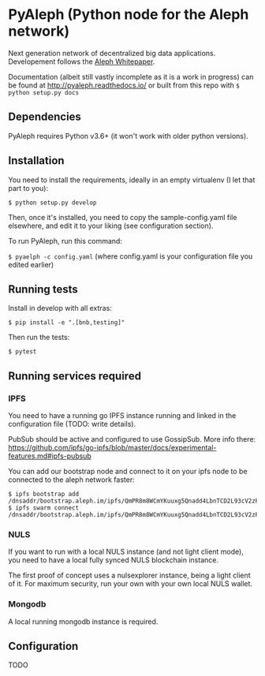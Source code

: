 # PyAleph (Python node for the Aleph network)

Next generation network of decentralized big data applications. Developement follows the [Aleph Whitepaper](https://github.com/moshemalawach/aleph-whitepaper).

Documentation (albeit still vastly incomplete as it is a work in progress) can be found at http://pyaleph.readthedocs.io/ or built from this repo with `$ python setup.py docs`

## Dependencies

PyAleph requires Python v3.6+ (it won't work with older python versions).

## Installation

You need to install the requirements, ideally in an empty virtualenv (I let
that part to you):

`$ python setup.py develop`

Then, once it's installed, you need to copy the sample-config.yaml file elsewhere,
and edit it to your liking (see configuration section).

To run PyAleph, run this command:

`$ pyaelph -c config.yaml` (where config.yaml is your configuration file you
edited earlier)

## Running tests

Install in develop with all extras:

`$ pip install -e ".[bnb,testing]"`

Then run the tests:

`$ pytest`

## Running services required

### IPFS

You need to have a running go IPFS instance running and linked in the configuration file (TODO: write details).

PubSub should be active and configured to use GossipSub.
More info there: https://github.com/ipfs/go-ipfs/blob/master/docs/experimental-features.md#ipfs-pubsub

You can add our bootstrap node and connect to it on your ipfs node to be connected to the aleph network faster:

```
$ ipfs bootstrap add /dnsaddr/bootstrap.aleph.im/ipfs/QmPR8m8WCmYKuuxg5Qnadd4LbnTCD2L93cV2zPW5XGVHTG
$ ipfs swarm connect /dnsaddr/bootstrap.aleph.im/ipfs/QmPR8m8WCmYKuuxg5Qnadd4LbnTCD2L93cV2zPW5XGVHTG
```

### NULS

If you want to run with a local NULS instance (and not light client mode), you need to have a local fully synced NULS blockchain instance.

The first proof of concept uses a nulsexplorer instance, being a light client of it.
For maximum security, run your own with your own local NULS wallet.

### Mongodb

A local running mongodb instance is required.

## Configuration

TODO

